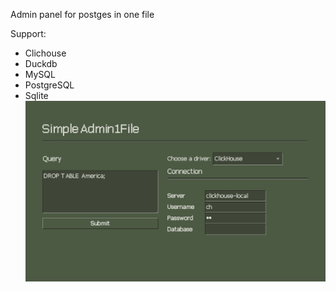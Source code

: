 Admin panel for postges in one file

Support:
- Clichouse
- Duckdb
- MySQL
- PostgreSQL
- Sqlite
![](panel.png)